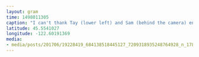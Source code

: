 ```yaml
---
layout: gram
time: 1498011305
caption: "I can't thank Tay (lower left) and Sam (behind the camera) enough for re-introducing me to climbing. 🙏🏼 And then they helped my layout my new bouldering cave! (📷: @samorive)"
latitude: 45.5541027
longitude: -122.60191369
media:
- media/posts/201706/19228419_684138518445127_7209318935248764928_n_17873335126101627.jpg
---
```

